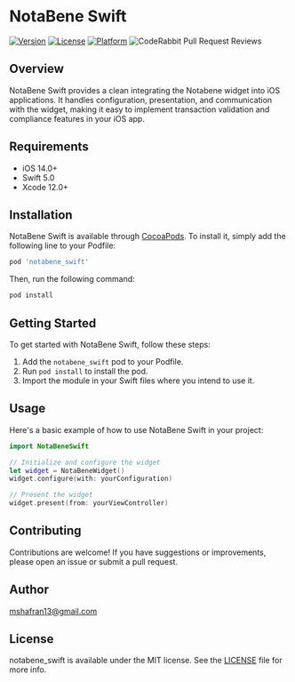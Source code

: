 # NotaBene Swift

[![Version](https://img.shields.io/cocoapods/v/notabene_swift.svg?style=flat)](https://cocoapods.org/pods/notabene_swift)
[![License](https://img.shields.io/cocoapods/l/notabene_swift.svg?style=flat)](https://cocoapods.org/pods/notabene_swift)
[![Platform](https://img.shields.io/cocoapods/p/notabene_swift.svg?style=flat)](https://cocoapods.org/pods/notabene_swift)
![CodeRabbit Pull Request Reviews](https://img.shields.io/coderabbit/prs/github/Shafran123/notabene_swift?utm_source=oss&utm_medium=github&utm_campaign=Shafran123%2Fnotabene_swift&labelColor=171717&color=FF570A&link=https%3A%2F%2Fcoderabbit.ai&label=CodeRabbit+Reviews)

## Overview

NotaBene Swift provides a clean integrating the Notabene widget into iOS applications. It handles configuration, presentation, and communication with the widget, making it easy to implement transaction validation and compliance features in your iOS app.

## Requirements

- iOS 14.0+
- Swift 5.0
- Xcode 12.0+

## Installation

NotaBene Swift is available through [CocoaPods](https://cocoapods.org). To install it, simply add the following line to your Podfile: 

```ruby
pod 'notabene_swift'
```

Then, run the following command:

```bash
pod install
```

## Getting Started

To get started with NotaBene Swift, follow these steps:

1. Add the `notabene_swift` pod to your Podfile.
2. Run `pod install` to install the pod.
3. Import the module in your Swift files where you intend to use it.

## Usage

Here's a basic example of how to use NotaBene Swift in your project:

```swift
import NotaBeneSwift

// Initialize and configure the widget
let widget = NotaBeneWidget()
widget.configure(with: yourConfiguration)

// Present the widget
widget.present(from: yourViewController)
```

## Contributing

Contributions are welcome! If you have suggestions or improvements, please open an issue or submit a pull request.

## Author

mshafran13@gmail.com

## License

notabene_swift is available under the MIT license. See the [LICENSE](LICENSE) file for more info.

